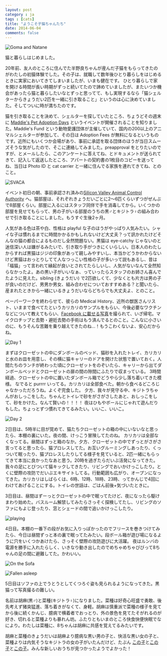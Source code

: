 ```yaml
---
layout: post
category : ja
tags : [cats]
title: "ようこそ子猫ちゃんたち"
date: 2014-06-04
comments: false
---
```


![Goma and Natane](https://lh4.googleusercontent.com/uIk2ooFq2zRJwps5ilg4K688YTobK0RhtXXBUxQqBIRK=w620-h465-no)

猫と暮らしはじめました。

20年前、友人のところに住んでた半野良ちゃんが産んだ子猫をもらってきたのがわたしの初猫体験でした。その子は、就職して数年後ひとり暮らしをはじめるときに実家においてきてしまいましたが、いまも健在です。
ひとり暮らしで家を開ける時間が長い時期がずっと続いてたので諦めていましたが、またいつか機会があったら猫と暮らしたいなとずっと思ってて、もし実現するなら「猫シェルターからきょうだい2匹を一緒に引き取ること」というのは心に決めていました。そしてついに時が満ちたのです。

猫を引き取ることを決めて、シェルターを探していたところ、ちょうどその週末に [Maddie's Pet Adoption Days](http://adopt.maddiesfund.org/) というイベントが開催されることを知りました。Maddie's Fund という動物愛護団体が主催していて、国内の200以上のアニマルシェルターが参加して、その日は Adoption Fees が無料になるというものです。近所にもいくつか会場があり、事前に承認を取る団体のほうが当日スムーズそうな気がしたので、そこに連絡してみました。preapproval をとりたいのですが、とメールしたら、このアンケートに答えてね、とドキュメントが送られてきて、記入して返送したところ、アパートの契約書の1枚目のコピーを送ってね、当日は Photo ID と cat carrier と一緒に住んでる家族を連れてきてね、とのこと。

![SVACA](https://lh3.googleusercontent.com/-HZYKSnkX9lA/U5YuGJqoEaI/AAAAAAACG94/9BsTF30xHQM/w620-h465-no/P1170716.JPG)

イベント初日の朝、事前承認され済みの[Silicon Valley Animal Control Authority](http://svaca.com/index.aspx?page=2401) へ。猫部屋は、それぞれきょうだいごとに2〜6匹くらいずつがぜんぶで8部屋くらい。部屋に入るにはスタッフ同伴で手を消毒してから。いくつかの部屋を見せてもらって、男の子がいる部屋のうちの黒♂とキジトラ♀の組み合わせで引き取ることにしました。もうすぐ生後2ヶ月。

人気がある色は茶や白、性格は playful な子のほうがやっぱり人気みたい。シャイな子は慣れるまでに時間かかるかもしれないけど大丈夫？って訊かれたけどそんなの猫の都合によるものだし全然問題ない。黒猫は eye-catchy じゃないのと迷信深い人は嫌がるみたいで、引き取り手がつきにくいらしい。日本人のわたしからすれば黒猫はジジの印象があって親しみやすいし、本当かどうかわからないけど黒猫はおっとりしてて人なつっこい性格の子が多いって説もあるし、昔は「福猫」って言われて縁起が良いとされてたらしいし、人気がないなんて全然知らなかったよ。あの黒い子がいいなぁ、っていったらスタッフのお姉さん喜んでたように見えた。sibling (きょうだい) で2匹欲しくて、少なくとも片方は男の子が良いのだけど、男男か男女、組み合わせについておすすめある？と聞いたら、産まれたときから一緒にいるきょうだいならどちらでも大丈夫よ、とのこと。

ペーパーワークを終わらせて、彼らの Medical History、近所の獣医さんリスト、いままで食べてたというカリカリのサンプルをもらい、今後必要なワクチンなどについて教えてもらい、[Facebook に載せる写真](https://www.facebook.com/SVACAPETS/photos/a.112952802057.99059.45543427057/10152158179662058/?type=1)を撮られて、いざ帰宅。マイクロチップと去勢・避妊去勢の手術はもう済んでるとのこと。こんなに小さいのに、もうそんな苦難を乗り越えてきたのね…！もうこわくないよ、安心だからね。

![Day 1](https://lh3.googleusercontent.com/-Dwopw2ju1Mw/U4paQF50StI/AAAAAAACGJI/WJecwc1HawY/w620-h465-no/14+-+1)

まずはクローゼットの中にダンボールのベッド、猫砂を入れたトレイ、カリカリと水のお皿を用意し、その横に猫キャリーのドアを開けた状態で置いておく。人間たちのランチが終わった頃にクローゼットをのぞいたら、キャリーから出てダンボールベッドとクローゼットの扉の間の隙間にふたりで収まっている。
3時間経過、クローゼットの中に置いたダンボール箱でどうやら少し落ち着いてきた模様。 なでると purrrr いってる。カリカリは全部食べた。朝から食べるどころじゃなかっただろうね。よくぞ完食した。
夕方、我々が見守る中、キジトラちゃんがおしっこをした。ちゃんとトイレで砂をがさがさしたあと、おしっこをして、砂をかけた。なんて賢いの！！！！
夜はひもやボールにじゃれて遊んだりもした。ちょっとずつ慣れてきてるみたい。いいこ、いいこ。

![Day 2](https://lh5.googleusercontent.com/-8wWyYudf9rU/U4vBhpBXD8I/AAAAAAACGJI/BMIt761w-8w/w760-h570-no/14+-+3)

2日目は、5時半に目が覚めて、猫たちクローゼットの箱の中にいないなと思ったら、本棚の裏にいた。夜の間、けっこう冒険してたのね。 カリカリは全部なくなってる。昼間はずっと箱のなか。夕方、クローゼットの中でずっとがさがさ言ってると思ったら、猫プロレスしてた。お互いグルーミングしあったり、くっついて眠ったり、猫プロレスしたりしてる様子を見ていると、2匹一緒にもらってきて本当に良かったなあと思う。20時を過ぎたらだいぶ活発になってきた。我々の足にとびついて猫キックしてきたり、リビングでおいかけっこしたり。とくに壁際の攻防でだいぶエキサイトしてる。行動範囲も広がり、オープンになってきた。カリカリはしばらくは、6時、12時、18時、23時、ってかんじで4回にわけてあげることにする。トイレの世話は、ごはん前後+気づいたときに。


3日目は、昼間はずーっとクローゼットの中で眠ってたけど、夜になったら駆けまわり始めた。バスルーム解禁してみたらさっそく探検してたし、リビングのソファにもよじ登ったり、窓とシェードの間で追いかけっこしたり。

![playing](https://lh5.googleusercontent.com/-cfHeR8lNwao/U46la_fn9lI/AAAAAAACGJI/xvFSqIk9CwE/w620-h465-no/P1170864.JPG)

4日目。本棚の一番下の段がお気に入りっぽかったのでフリースを巻きつけてみたら、今日は昼間ずっと本の裏で眠ってたみたい。段ボール箱が遊び場になるように穴をいくつかあけたら、さっそく壁際の攻防遊びに大活躍。
夜はルンバの電源を勝手に入れたらしく、いきなり動き出したのでめちゃめちゃびびって8ちゃんの足の間に避難してた。かわいい。

![On the Sofa](https://lh3.googleusercontent.com/-e-L8E2bk2nw/U4-_ysmtVSI/AAAAAAACGJI/ob27MGjtLZQ/w620-h465-no/P1170956.JPG)

![Fallen asleep](https://lh4.googleusercontent.com/-if-XTjtxGis/U4-_2R9zMAI/AAAAAAACGJc/OybVnp3ojlY/w620-h465-no/P1170955.JPG)

5日目はソファの上でうとうとしてくつろぐ姿も見られるようになってきた。黒猫って写真撮るの難しい。

名前は胡麻(黒♂)と菜種(キジトラ♀)になりました。菜種は好奇心旺盛で勇敢、後先考えず猪突猛進、落ち着きがなくて、身軽。胡麻は慎重派で菜種の様子を見てから後に続くかんじ、臆病で横着者でおっとり、外の景色を見てたそがれるのが好き、切れると菜種よりも暴れん坊。ふたりともいまのところ快食快便快眠でなにより。わたしは菜種に、8ちゃんは胡麻に共感を覚えてるみたいです。

胡麻と菜種のきょうだいは胡麻より臆病な黒い男の子と、快活な黒い女の子と、菜種よりは内気そうなキジトラの女の子がいたんだけど、たぶん
[この子](https://www.facebook.com/SVACAPETS/photos/pb.45543427057.-2207520000.1402352558./10152158576717058/?type=3&theater)と[この子](https://www.facebook.com/SVACAPETS/photos/a.10152161185482058.1073741902.45543427057/10152161189642058/?type=3&theater)と[この子](https://www.facebook.com/SVACAPETS/photos/a.10152161185482058.1073741902.45543427057/10152161190657058/?type=3&theater)。みんな新しいおうちが見つかったようでよかった！


